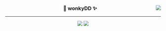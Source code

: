 

<div align="center">
  
  <img align="right" src="https://github-readme-stats.vercel.app/api/top-langs/?username=wonkyDD&theme=dracula&exclude_repo=Computer-Science-Engineering&layout=compact&langs_count=10"/>
  
  ### 🍰 wonkyDD ✨ 
  
  ---
  <a href="https://velog.io/@wonkydd"><img src="https://img.shields.io/badge/wonkydd-3DDC84?style=flat-square&logo=Velog&logoColor=white"/></a>
  <a href="https://solved.ac/bekpshsc01"><img src="http://mazassumnida.wtf/api/mini/generate_badge?boj=bekpshsc01"/></a>

  <br>
 
</div>

